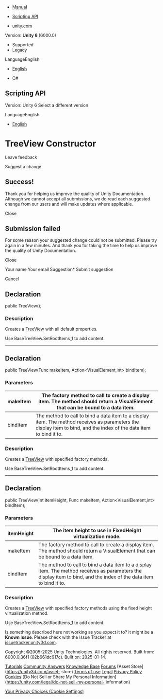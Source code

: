 [ ]()

  * [Manual](../Manual/index.html)
  * [Scripting API](../ScriptReference/index.html)

  * [unity.com](https://unity.com/)

Version: **Unity 6** (6000.0)

  * Supported
  * Legacy

LanguageEnglish

  * [English]()

  * C#

[ ](https://docs.unity3d.com)

## Scripting API

Version: Unity 6 Select a different version

LanguageEnglish

  * [English]()

# TreeView Constructor

Leave feedback

Suggest a change

## Success!

Thank you for helping us improve the quality of Unity Documentation. Although
we cannot accept all submissions, we do read each suggested change from our
users and will make updates where applicable.

Close

## Submission failed

For some reason your suggested change could not be submitted. Please <a>try
again</a> in a few minutes. And thank you for taking the time to help us
improve the quality of Unity Documentation.

Close

Your name Your email Suggestion* Submit suggestion

Cancel

[ ]()

## Declaration

public TreeView();

### Description

Creates a [TreeView](UIElements.TreeView.html) with all default properties.

Use BaseTreeView.SetRootItems_1 to add content.

* * *

## Declaration

public TreeView(Func<VisualElement> makeItem, Action<VisualElement,int>
bindItem);

### Parameters

makeItem | The factory method to call to create a display item. The method should return a VisualElement that can be bound to a data item.  
---|---  
bindItem | The method to call to bind a data item to a display item. The method receives as parameters the display item to bind, and the index of the data item to bind it to.  
  
### Description

Creates a [TreeView](UIElements.TreeView.html) with specified factory methods.

Use BaseTreeView.SetRootItems_1 to add content.

* * *

## Declaration

public TreeView(int itemHeight, Func<VisualElement> makeItem,
Action<VisualElement,int> bindItem);

### Parameters

itemHeight | The item height to use in FixedHeight virtualization mode.  
---|---  
makeItem | The factory method to call to create a display item. The method should return a VisualElement that can be bound to a data item.  
bindItem | The method to call to bind a data item to a display item. The method receives as parameters the display item to bind, and the index of the data item to bind it to.  
  
### Description

Creates a [TreeView](UIElements.TreeView.html) with specified factory methods
using the fixed height virtualization method.

Use BaseTreeView.SetRootItems_1 to add content.

Is something described here not working as you expect it to? It might be a
**Known Issue**. Please check with the Issue Tracker at
[issuetracker.unity3d.com](https://issuetracker.unity3d.com).

Copyright ©2005-2025 Unity Technologies. All rights reserved. Built from:
6000.0.36f1 (02b661dc617c). Built on: 2025-01-14.

[Tutorials](https://unity3d.com/learn) [Community
Answers](https://answers.unity3d.com) [Knowledge
Base](https://support.unity3d.com/hc/en-us)
[Forums](https://forum.unity3d.com) [Asset Store](https://unity3d.com/asset-
store) [Terms of use](https://docs.unity3d.com/Manual/TermsOfUse.html)
[Legal](https://unity.com/legal) [Privacy
Policy](https://unity.com/legal/privacy-policy)
[Cookies](https://unity.com/legal/cookie-policy) [Do Not Sell or Share My
Personal Information](https://unity.com/legal/do-not-sell-my-personal-
information)

[Your Privacy Choices (Cookie Settings)](javascript:void\(0\);)

